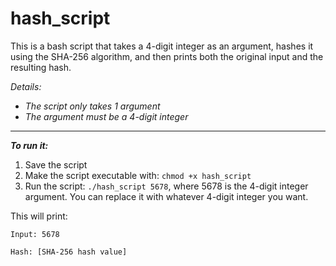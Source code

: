 # **hash_script**
This is a bash script that takes a 4-digit integer as an argument, hashes it using the SHA-256 algorithm, and then prints both the original input and the resulting hash. 

*Details:* 
* *The script only takes 1 argument*
* *The argument must be a 4-digit integer*


---


***To run it:***
1. Save the script
2. Make the script executable with: `chmod +x hash_script`
4. Run the script: `./hash_script 5678`, where 5678 is the 4-digit integer argument. You can replace it with whatever 4-digit integer you want.

This will print: 
```
Input: 5678
```

```
Hash: [SHA-256 hash value]
```


